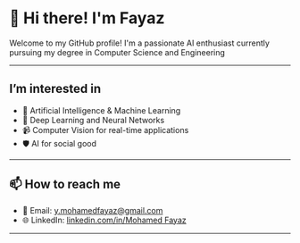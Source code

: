# 👋 Hi there! I'm Fayaz

Welcome to my GitHub profile! I'm a passionate AI enthusiast currently pursuing my degree in Computer Science and Engineering 

---

##  I’m interested in
- 🤖 Artificial Intelligence & Machine Learning
- 🧠 Deep Learning and Neural Networks
- 📹 Computer Vision for real-time applications
- 🛡️ AI for social good 

---

## 📫 How to reach me
- 📧 Email: y.mohamedfayaz@gmail.com
- 🌐 LinkedIn: [linkedin.com/in/Mohamed Fayaz](https://linkedin.com/in/mohamed-fayaz-7b0531239)
---
    
